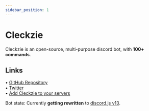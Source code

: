 ```yaml
---
sidebar_position: 1
---
```


# Cleckzie

Cleckzie is an open-source, multi-purpose discord bot, with **100+ commands**.

## Links
• [GitHub Repository](https://github.com/spreehertz/cleckzie) <br />
• [Twitter](https://twitter.com/cleckzie) <br />
• [Add Cleckzie to your servers](https://dsc.gg/cleckzie)

Bot state: Currently **getting rewritten** to [discord.js v13](https://npmjs.org/package/discordjs).

